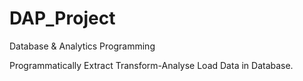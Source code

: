 # DAP_Project
Database &amp; Analytics Programming

Programmatically Extract Transform-Analyse Load Data in Database.
